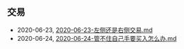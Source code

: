 ## 交易
* 2020-06-23, [2020-06-23-左侧还是右侧交易.md](../posts\2020-06-23-左侧还是右侧交易.md)
* 2020-06-24, [2020-06-24-管不住自己手要买入怎么办.md](../posts\2020-06-24-管不住自己手要买入怎么办.md)